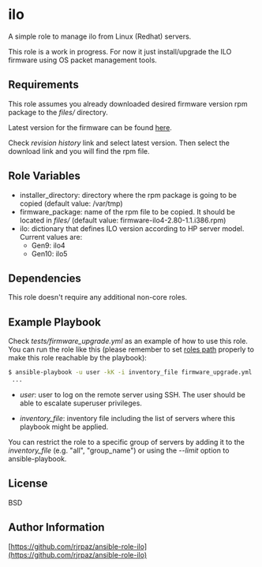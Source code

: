 ilo
=========

A simple role to manage ilo from Linux (Redhat) servers.

This role is a work in progress. For now it just install/upgrade the ILO firmware using OS packet management tools.

Requirements
------------

This role assumes you already downloaded desired firmware version rpm package to the *files/* directory.

Latest version for the firmware can be found [here](https://support.hpe.com/connect/s/softwaredetails?language=es&softwareId=MTX_84b8360ec9734362bab837f82b&tab=revisionHistory).

Check *revision history* link and select latest version. Then select the download link and you will find the rpm file.

Role Variables
--------------

- installer_directory: directory where the rpm package is going to be copied (default value: /var/tmp)
- firmware_package: name of the rpm file to be copied. It should be located in *files/* (default value: firmware-ilo4-2.80-1.1.i386.rpm)
- ilo: dictionary that defines ILO version according to HP server model. Current values are:
  - Gen9: ilo4
  - Gen10: ilo5

Dependencies
------------

This role doesn't require any additional non-core roles.

Example Playbook
----------------

Check *tests/firmware_upgrade.yml* as an example of how to use this role. You can run the role like this (please remember to set [roles path](https://docs.ansible.com/ansible/latest/reference_appendices/config.html#default-roles-path) properly to make this role reachable by the playbook):

```bash
$ ansible-playbook -u user -kK -i inventory_file firmware_upgrade.yml
 ...
```

- *user*: user to log on the remote server using SSH. The user should be able to escalate superuser privileges.

- *inventory_file*: inventory file including the list of servers where this playbook might be applied.

You can restrict the role to a specific group of servers by adding it to the *inventory_file* (e.g. "all", "group_name") or using the *--limit* option to ansible-playbook.

License
-------

BSD

Author Information
------------------

[https://github.com/rjrpaz/ansible-role-ilo](https://github.com/rjrpaz/ansible-role-ilo)
